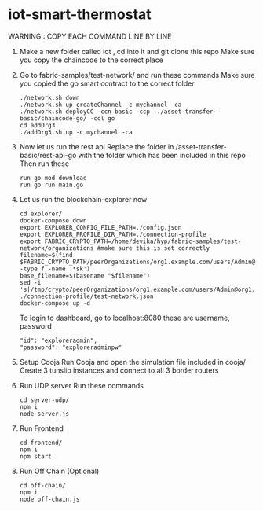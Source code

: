 # iot-smart-thermostat
WARNING : COPY EACH COMMAND LINE BY LINE
1) Make a new folder called iot , cd into it and git clone this repo
   Make sure you copy the chaincode to the correct place
   
2) Go to fabric-samples/test-network/ and run these commands
   Make sure you copied the go smart contract to the correct folder 
   ```
   ./network.sh down
   ./network.sh up createChannel -c mychannel -ca
   ./network.sh deployCC -ccn basic -ccp ../asset-transfer-basic/chaincode-go/ -ccl go
   cd addOrg3
   ./addOrg3.sh up -c mychannel -ca
   ```

3) Now let us run the rest api
   Replace the folder in /asset-transfer-basic/rest-api-go with the folder which has been included in this repo
   Then run these
   ```
   run go mod download
   run go run main.go
   ```

4) Let us run the blockchain-explorer now
   ```
   cd explorer/
   docker-compose down
   export EXPLORER_CONFIG_FILE_PATH=./config.json
   export EXPLORER_PROFILE_DIR_PATH=./connection-profile
   export FABRIC_CRYPTO_PATH=/home/devika/hyp/fabric-samples/test-network/organizations #make sure this is set correctly
   filename=$(find $FABRIC_CRYPTO_PATH/peerOrganizations/org1.example.com/users/Admin@org1.example.com/msp/keystore/  -type f -name '*sk')
   base_filename=$(basename "$filename")
   sed -i 's|/tmp/crypto/peerOrganizations/org1.example.com/users/Admin@org1.example.com/msp/keystore/\*sk|/tmp/crypto/peerOrganizations/org1.example.com/users/Admin@org1.example.com/msp/keystore/'"$base_filename"'|' ./connection-profile/test-network.json
   docker-compose up -d
   ```
   To login to dashboard, go to localhost:8080 these are username, password
   ```
   "id": "exploreradmin",
   "password": "exploreradminpw"
   ```
   
6) Setup Cooja
   Run Cooja and open the simulation file included in cooja/
   Create 3 tunslip instances and connect to all 3 border routers
   
7) Run UDP server
   Run these commands
   ```
   cd server-udp/
   npm i
   node server.js
   ```

8) Run Frontend
    ```
    cd frontend/
    npm i
    npm start
    ```
    
9) Run Off Chain (Optional)
   ```
   cd off-chain/
   npm i
   node off-chain.js
   ```

